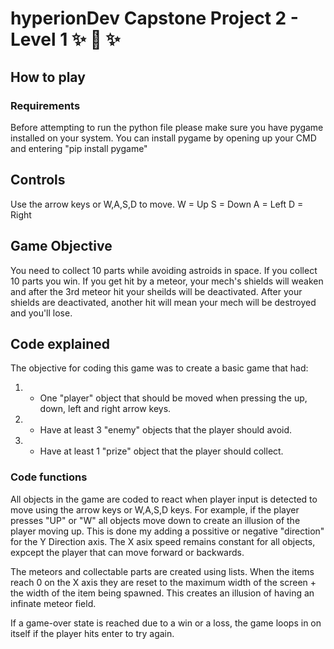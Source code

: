 # hyperionDev Capstone Project 2 - Level 1 :sparkles: :rocket: :sparkles:

## How to play

### Requirements
Before attempting to run the python file please make sure you have pygame installed on your system.
You can install pygame by opening up your CMD and entering "pip install pygame"

## Controls

Use the arrow keys or W,A,S,D to move.
W = Up
S = Down
A = Left
D = Right

## Game Objective

You need to collect 10 parts while avoiding astroids in space.
If you collect 10 parts you win.
If you get hit by a meteor, your mech's shields will weaken and after the 3rd meteor hit your sheilds will be deactivated. 
After your shields are deactivated, another hit will mean your mech will be destroyed and you'll lose. 

## Code explained

The objective for coding this game was to create a basic game that had:
1) - One "player" object that should be moved when pressing the up, down, left and right arrow keys.
2) - Have at least 3 "enemy" objects that the player should avoid. 
3) - Have at least 1 "prize" object that the player should collect.

### Code functions
All objects in the game are coded to react when player input is detected to move using the arrow keys or W,A,S,D keys.
For example, if the player presses "UP" or "W" all objects move down to create an illusion of the player moving up.
This is done my adding a possitive or negative "direction" for the Y Direction axis.
The X asix speed remains constant for all objects, expcept the player that can move forward or backwards. 

The meteors and collectable parts are created using lists. 
When the items reach 0 on the X axis they are reset to the maximum width of the screen + the width of the item being spawned.
This creates an illusion of having an infinate meteor field. 

If a game-over state is reached due to a win or a loss, the game loops in on itself if the player hits enter to try again. 
